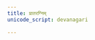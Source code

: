 ```yaml
---
title: प्रातरग्निम्  
unicode_script: devanagari  
  
---
```


<div class="js_include" url="/vedAH/Rk/shAkalam/saMhitA/07/041_prAtar_agnim/"  newLevelForH1="2" includeTitle="true"> </div>  

